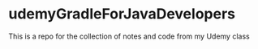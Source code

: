 # udemyGradleForJavaDevelopers
This is a repo for the collection of notes and code from my Udemy class 
